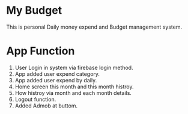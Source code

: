 # My Budget

This is personal Daily money expend and Budget management system.

# App Function

1. User Login in system via firebase login method. 
2. App added user expend category. 
3. App added user expend by daily.
4. Home screen this month and this month histroy. 
5. How histroy via month and each month details.
6. Logout function. 
7. Added Admob at buttom.
